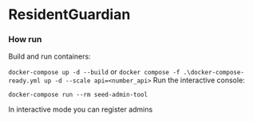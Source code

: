 ﻿# ResidentGuardian

### How run

Build and run containers:

`docker-compose up -d --build`
or
`docker compose -f .\docker-compose-ready.yml up -d --scale api=<number_api>`
Run the interactive console:

`docker-compose run --rm seed-admin-tool`

In interactive mode you can register admins
